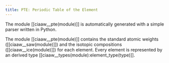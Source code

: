 ```yaml
---
title: PTE: Periodic Table of the Element
---
```


The module [[ciaaw__pte(module)]] is automatically generated with a simple parser written in Python.

The module [[ciaaw__pte(module)]] contains the standard atomic weights ([[ciaaw__saw(module)]])
and the isotopic compositions ([[ciaaw__ice(module)]])
for each element.
Every element is represented by an derived type [[ciaaw__types(module):element_type(type)]].
